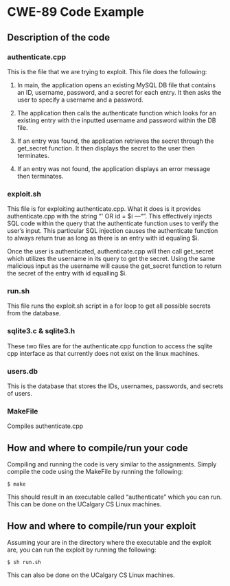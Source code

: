 
# CWE-89 Code Example

## Description of the code

### authenticate.cpp

This is the file that we are trying to exploit. This file does the following:

1. In main, the application opens an existing MySQL DB file that contains an ID, username, password, and a secret for each entry. It then asks the user to specify a username and a password.

3. The application then calls the authenticate function which looks for an existing entry with the inputted username and password within the DB file.

4. If an entry was found, the application retrieves the secret through the get_secret function. It then displays the secret to the user then terminates.

5. If an entry was not found, the application displays an error message then terminates.

### exploit.sh

This file is for exploiting authenticate.cpp. What it does is it provides authenticate.cpp with the string “' OR id = $i —“”. This effectively injects SQL code within the query that the authenticate function uses to verify the user’s input. This particular SQL injection causes the authenticate function to always return true as long as there is an entry with id equaling $i.  

Once the user is authenticated, authenticate.cpp will then call get_secret which utilizes the username in its query to get the secret. Using the same malicious input as the username will cause the get_secret function to return the secret of the entry with id equalling $i.

### run.sh

This file runs the exploit.sh script in a for loop to get all possible secrets from the database.

### sqlite3.c & sqlite3.h

These two files are for the authenticate.cpp function to access the sqlite cpp interface as that currently does not exist on the linux machines.

### users.db

This is the database that stores the IDs, usernames, passwords, and secrets of users.

### MakeFile

Compiles authenticate.cpp

## How and where to compile/run your code

Compiling and running the code is very similar to the assignments. Simply compile the code using the MakeFile by running the following: 

```
$ make
```

This should result in an executable called “authenticate” which you can run. This can be done on the UCalgary CS Linux machines.

## How and where to compile/run your exploit

Assuming your are in the directory where the executable and the exploit are, you can run the exploit by running the following:

```
$ sh run.sh
```

This can also be done on the UCalgary CS Linux machines.
